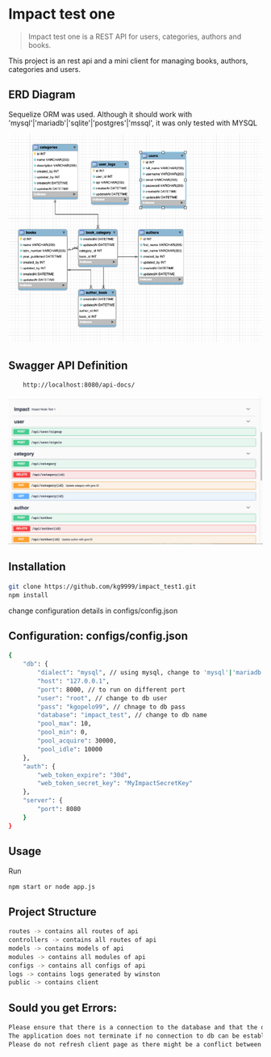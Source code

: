# Impact test one
> Impact test one is a REST API for users, categories, authors and books.


This project is an rest api and a mini client for managing books, authors, categories and users.

## ERD Diagram

Sequelize ORM was used. Although it should work with 'mysql'|'mariadb'|'sqlite'|'postgres'|'mssql', it was only tested with MYSQL

![ERD screenshot](erd.png?raw=true "Command API Results")


## Swagger API Definition

```sh
    http://localhost:8080/api-docs/
```
![Swagger screenshot](swagger.png?raw=true "Command API Results")


## Installation


```sh
git clone https://github.com/kg9999/impact_test1.git
npm install
```
change configuration details in configs/config.json

## Configuration: configs/config.json

```sh
{
    "db": {
        "dialect": "mysql", // using mysql, change to 'mysql'|'mariadb'|'sqlite'|'postgres'|'mssql' for different engine
        "host": "127.0.0.1",
        "port": 8000, // to run on different port
        "user": "root", // change to db user
        "pass": "kgopelo99", // chnage to db pass
        "database": "impact_test", // change to db name
        "pool_max": 10,
        "pool_min": 0,
        "pool_acquire": 30000,
        "pool_idle": 10000
    },
    "auth": {
        "web_token_expire": "30d",
        "web_token_secret_key": "MyImpactSecretKey"
    },
    "server": {
        "port": 8080
    }
}
```

## Usage
Run
```sh
npm start or node app.js
```
## Project Structure
```sh
routes -> contains all routes of api
controllers -> contains all routes of api
models -> contains models of api
modules -> contains all modules of api
configs -> contains all configs of api
logs -> contains logs generated by winston
public -> contains client
```

## Sould you get Errors:

```sh
Please ensure that there is a connection to the database and that the db exists. 
The application does not terminate if no connection to db can be established.
Please do not refresh client page as there might be a conflict between api routes and Client public routes
```

